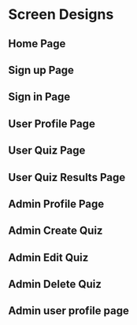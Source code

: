# Screen Designs
## Home Page
## Sign up Page
## Sign in Page
## User Profile Page
## User Quiz Page
## User Quiz Results Page
## Admin Profile Page
## Admin Create Quiz
## Admin Edit Quiz
## Admin Delete Quiz
## Admin user profile page 
